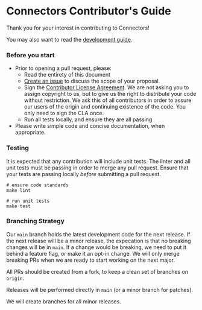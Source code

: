 # Connectors Contributor's Guide

Thank you for your interest in contributing to Connectors!

You may also want to read the [development guide](./DEVELOPING.md).

### Before you start

* Prior to opening a pull request, please:
    * Read the entirety of this document
    * [Create an issue](https://github.com/elastic/connectors/issues) to discuss the scope of your proposal.
    * Sign the [Contributor License Agreement](https://www.elastic.co/contributor-agreement/). We are not asking you to
      assign copyright to us, but to give us the right to distribute your code without restriction. We ask this of all
      contributors in order to assure our users of the origin and continuing existence of the code. You only need to 
      sign the CLA once.
    * Run all tests locally, and ensure they are all passing  
* Please write simple code and concise documentation, when appropriate.


### Testing

It is expected that any contribution will include unit tests. The linter and all unit tests must be passing in order to merge any pull request. Ensure that your tests are passing locally _before_ submitting a pull request.

```shell
# ensure code standards
make lint

# run unit tests
make test
```

### Branching Strategy

Our `main` branch holds the latest development code for the next release. If the next release will be a minor release,
the expecation is that no breaking changes will be in `main`. If a change would be breaking, we need to put it behind a
feature flag, or make it an opt-in change. We will only merge breaking PRs when we are ready to start working on the
next major.

All PRs should be created from a fork, to keep a clean set of branches on `origin`.

Releases will be performed directly in `main` (or a minor branch for patches).

We will create branches for all minor releases.
